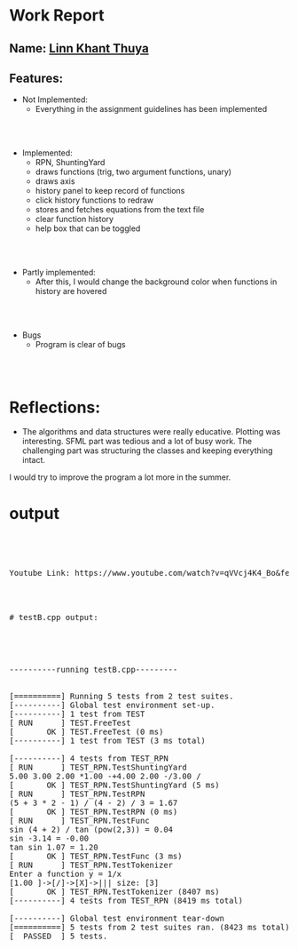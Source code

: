 # Work Report

## Name: <ins> Linn Khant Thuya </ins>

## Features:

- Not Implemented:
  - Everything in the assignment guidelines has been implemented

<br><br>

- Implemented:
  - RPN, ShuntingYard
  - draws functions (trig, two argument functions, unary)
  - draws axis
  - history panel to keep record of functions
  - click history functions to redraw
  - stores and fetches equations from the text file
  - clear function history
  - help box that can be toggled

<br><br>

- Partly implemented:
  - After this, I would change the background color when functions in history are hovered

<br><br>

- Bugs
  - Program is clear of bugs

<br><br>

# Reflections:

- The algorithms and data structures were really educative. Plotting was interesting. SFML part was tedious and a lot of busy work. The challenging part was structuring the classes and keeping everything intact.

I would try to improve the program a lot more in the summer.

# **output**

<pre>
<br/><br/>

Youtube Link: https://www.youtube.com/watch?v=qVVcj4K4_Bo&feature=youtu.be

<br/><br/>
# testB.cpp output:

<pre>
<br/><br/>
----------running testB.cpp---------


[==========] Running 5 tests from 2 test suites.
[----------] Global test environment set-up.
[----------] 1 test from TEST
[ RUN      ] TEST.FreeTest
[       OK ] TEST.FreeTest (0 ms)
[----------] 1 test from TEST (3 ms total)

[----------] 4 tests from TEST_RPN
[ RUN      ] TEST_RPN.TestShuntingYard
5.00 3.00 2.00 *1.00 -+4.00 2.00 -/3.00 /
[       OK ] TEST_RPN.TestShuntingYard (5 ms)
[ RUN      ] TEST_RPN.TestRPN
(5 + 3 * 2 - 1) / (4 - 2) / 3 = 1.67
[       OK ] TEST_RPN.TestRPN (0 ms)
[ RUN      ] TEST_RPN.TestFunc
sin (4 + 2) / tan (pow(2,3)) = 0.04
sin -3.14 = -0.00
tan sin 1.07 = 1.20
[       OK ] TEST_RPN.TestFunc (3 ms)
[ RUN      ] TEST_RPN.TestTokenizer
Enter a function y = 1/x
[1.00 ]->[/]->[X]->||| size: [3]
[       OK ] TEST_RPN.TestTokenizer (8407 ms)
[----------] 4 tests from TEST_RPN (8419 ms total)

[----------] Global test environment tear-down
[==========] 5 tests from 2 test suites ran. (8423 ms total)
[  PASSED  ] 5 tests.
<br/><br/>
</pre>
</pre>

<br/><br/>
